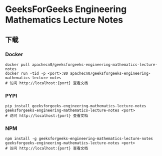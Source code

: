# GeeksForGeeks Engineering Mathematics Lecture Notes

## 下载

### Docker

```
docker pull apachecn0/geeksforgeeks-engineering-mathematics-lecture-notes
docker run -tid -p <port>:80 apachecn0/geeksforgeeks-engineering-mathematics-lecture-notes
# 访问 http://localhost:{port} 查看文档
```

### PYPI

```
pip install geeksforgeeks-engineering-mathematics-lecture-notes
geeksforgeeks-engineering-mathematics-lecture-notes <port>
# 访问 http://localhost:{port} 查看文档
```

### NPM

```
npm install -g geeksforgeeks-engineering-mathematics-lecture-notes
geeksforgeeks-engineering-mathematics-lecture-notes <port>
# 访问 http://localhost:{port} 查看文档
```